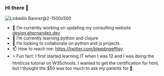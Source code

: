 ### Hi there 👋
![Linkedin Banner@2-1500x500](https://user-images.githubusercontent.com/12976451/141998454-60deb737-01bb-44c9-87ff-ad999b0329e7.png)


<!--
**BleedingEffigy/BleedingEffigy** is a ✨ _special_ ✨ repository because its `README.md` (this file) appears on your GitHub profile.

Here are some ideas to get you started:



- 🤔 I’m looking for help with ...
- 💬 Ask me about ...
- 😄 Pronouns: ...
-->
- 🔭 I’m currently working on updating my consulting website [design.ahernandez.dev](design.ahernandez.dev)
- 🌱 I’m currently learning python and clojure
- 👯 I’m looking to collaborate on python and js projects.
- 📫 How to reach me: https://twitter.com/bleedingeffigy
- ⚡ Fun fact: I first started learning IT when I was 12 and I was doing the html/css tutorial on W3Schools. I wanted to get the certification for html, but I thought the $50 was too much to ask my parents for 🤷.

